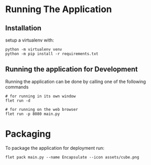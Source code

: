 # Running The Application

## Installation

setup a virtualenv with:

```
python -m virtualenv venv
python -m pip install -r requirements.txt

```
## Running the application for Development

Running the application can be done by calling one of the following commands

```
# for running in its own window
flet run -d

# for running on the web browser
flet run -p 8080 main.py
```

# Packaging

To package the application for deployment run:

```
flet pack main.py --name Encapsulate --icon assets/cube.png
```